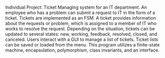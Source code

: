 Individual Project:
Ticket Managing system for an IT department. An employee who has a problem can submit a request to IT in the form of a ticket. Tickets are implemented as an FSM. A ticket provides information about the requests or problem, which is assigned to a member of IT who works to resolve the request. Depending on the situation, tickets can be updated to several states: new, working, feedback, resolved, closed, and canceled. Users interact with a GUI to manage a list of tickets. Ticket lists can be saved or loaded from the menu. This program utilizes a finite-state machine, encapsulation, polymorphism, class invariants, and an interface. 
